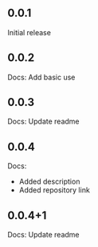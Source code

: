 ## 0.0.1

Initial release

## 0.0.2

Docs: Add basic use

## 0.0.3

Docs: Update readme

## 0.0.4

Docs:

* Added description
* Added repository link

## 0.0.4+1

Docs: Update readme